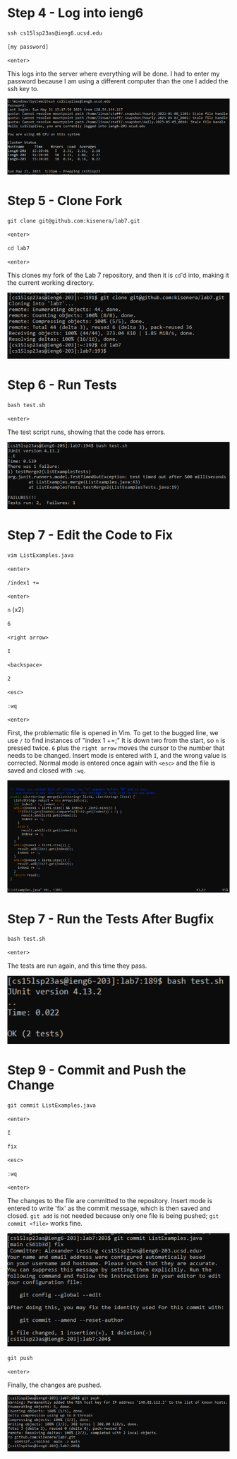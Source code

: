 # Step 4 - Log into ieng6

`ssh cs15lsp23as@ieng6.ucsd.edu`

`[my password]`

`<enter>`

This logs into the server where everything will be done. I had to enter my password because I am using a different computer than the one I added the ssh key to.

![Image](lr4a.PNG)

# Step 5 - Clone Fork

`git clone git@github.com:kisenera/lab7.git`

`<enter>`

`cd lab7`

`<enter>`

This clones my fork of the Lab 7 repository, and then it is `cd`'d into, making it the current working directory.

![Image](lr4b.PNG)

# Step 6 - Run Tests

`bash test.sh`

`<enter>`

The test script runs, showing that the code has errors.

![Image](lr4c.PNG)

# Step 7 - Edit the Code to Fix

`vim ListExamples.java`

`<enter>`

`/index1 +=`

`<enter>`
  
`n` (x2)

`6`
  
`<right arrow>`
  
`I`
  
`<backspace>`
  
`2`
  
`<esc>`
  
`:wq`

`<enter>`

First, the problematic file is opened in Vim. To get to the bugged line, we use `/` to find instances of "index 1 +=;" It is down two from the start, so `n` is pressed twice. `6` plus the `right arrow` moves the cursor to the number that needs to be changed. Insert mode is entered with `I`, and the wrong value is corrected. Normal mode is entered once again with `<esc>` and the file is saved and closed with `:wq`.

![Image](lr4d.PNG)
 
 # Step 7 - Run the Tests After Bugfix
 
`bash test.sh`

`<enter>`

The tests are run again, and this time they pass.

![Image](l4pass.png)

# Step 9 - Commit and Push the Change

`git commit ListExamples.java`

`<enter>`
  
`I`
  
`fix`

`<esc>`
  
`:wq`

`<enter>`

The changes to the file are committed to the repository. Insert mode is entered to write 'fix' as the commit message, which is then saved and closed. `git add` is not needed because only one file is being pushed; `git commit <file>` works fine.
  
![Image](lr4e.PNG)
  
`git push`

`<enter>`

Finally, the changes are pushed.
  
![Image](lr4f.PNG)
